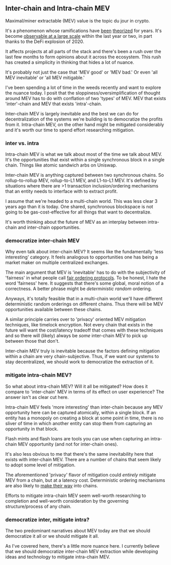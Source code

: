 ## Inter-chain and Intra-chain MEV

  
  

Maximal/miner extractable (MEV) value is the topic du jour in crypto.

  

It's a phenomenon whose ramifications have [been](https://www.cs.princeton.edu/~arvindn/publications/mining_CCS.pdf) [theorized](https://www.reddit.com/r/ethereum/comments/2d84yv/miners_frontrunning/) for years. It's become [observable at a large scale](https://explore.flashbots.net/) within the last year or two, in part thanks to the DeFi explosion of 2020.

  

It affects projects at all parts of the stack and there's been a rush over the last few months to form opinions about it across the ecosystem. This rush has created a simplicity in thinking that hides a lot of nuance.

  

It's probably not just the case that 'MEV good' or 'MEV bad.' Or even 'all MEV inevitable' or 'all MEV mitigable.'

  

I've been spending a lot of time in the weeds recently and want to explore the nuance today. I posit that the sloppiness/oversimplification of thought around MEV has to do with conflation of two 'types' of MEV. MEV that exists 'inter'-chain and MEV that exists 'intra'-chain.

  

Inter-chain MEV is largely inevitable and the best we can do for decentralization of the systems we're building is to democratize the profits from it. Intra-chain MEV, on the other hand might be mitigated considerably and it's worth our time to spend effort researching mitigation.

  
  

### inter vs. intra

  

Intra-chain MEV is what we talk about most of the time we talk about MEV. It's the opportunities that exist within a single synchronous block in a single chain. Things like atomic sandwich arbs on Uniswap.

  

Inter-chain MEV is anything captured between two synchronous chains. So rollup-to-rollup MEV, rollup-to-L1 MEV, and L1-to-L1 MEV. It's defined by situations where there are >1 transaction inclusion/ordering mechanisms that an entity needs to interface with to extract profit.

  

I assume that we're headed to a multi-chain world. This was less clear 3 years ago than it is today. One shared, synchronous blockspace is not going to be gas-cost-effective for all things that want to decentralize.

  

It's worth thinking about the future of MEV as an interplay between intra-chain and inter-chain opportunities.

  
  

### democratize inter-chain MEV

  

Why even talk about inter-chain MEV? It seems like the fundamentally 'less interesting' category. It feels analogous to opportunities one has being a market maker on multiple centralized exchanges.

  

The main argument that MEV is 'inevitable' has to do with the subjectivity of 'fairness' in what people call [fair ordering protocols](https://blog.chain.link/chainlink-fair-sequencing-services-enabling-a-provably-fair-defi-ecosystem/). To be honest, I hate the word 'fairness' here. It suggests that there's some global, moral notion of a correctness. A better phrase might be *deterministic random* ordering.

  

Anyways, it's totally feasible that in a multi-chain world we'll have different deterministic random orderings on different chains. Thus there will be MEV opportunities available between these chains.

  

A similar principle carries over to 'privacy' oriented MEV mitigation techniques, like timelock encryption. Not every chain that exists in the future will want the cost/latency tradeoff that comes with these techniques and so there will (likely) always be *some* inter-chain MEV to pick up between those that don't.

  

Inter-chain MEV truly is inevitable because the factors defining mitigation within a chain are very chain-subjective. Thus, if we want our systems to stay decentralized, we should work to democratize the extraction of it.

  
  

### mitigate intra-chain MEV?

  

So what about intra-chain MEV? Will it all be mitigated? How does it compare to 'inter-chain' MEV in terms of its effect on user experience? The answer isn't as clear cut here.

  

Intra-chain MEV feels 'more interesting' than inter-chain because any MEV opportunity here can be captured atomically, within a single block. If an entity has a monopoly on creating a block at some point in time, there is no sliver of time in which another entity can stop them from capturing an opportunity in that block.

  

Flash mints and flash loans are tools you can use when capturing an intra-chain MEV opportunity (and not for inter-chain ones).

  

It's also less obvious to me that there's the same inevitability here that exists with inter-chain MEV. There are a number of chains that seem likely to adopt some level of mitigation.

  

The aforementioned 'privacy' flavor of mitigation could *entirely* mitigate MEV from a chain, but at a latency cost. Deterministic ordering mechanisms are also likely to [make their way](https://eprint.iacr.org/2020/269.pdf) into chains.

  

Efforts to mitigate intra-chain MEV seem well-worth researching to completion and well-worth consideration by the governing structure/process of any chain.

  
  

### democratize inter, mitigate intra?

  

The two predominant narratives about MEV today are that we should democratize it all or we should mitigate it all.

  

As I've covered here, there's a little more nuance here. I currently believe that we should democratize inter-chain MEV extraction while developing ideas and technology to mitigate intra-chain MEV.